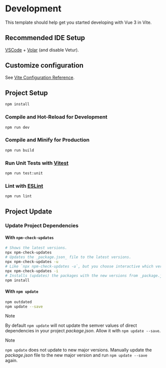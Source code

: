 # Development

This template should help get you started developing with Vue 3 in Vite.

## Recommended IDE Setup

[VSCode](https://code.visualstudio.com/) + [Volar](https://marketplace.visualstudio.com/items?itemName=Vue.volar) (and disable Vetur).

## Customize configuration

See [Vite Configuration Reference](https://vite.dev/config/).

## Project Setup

```sh
npm install
```

### Compile and Hot-Reload for Development

```sh
npm run dev
```

### Compile and Minify for Production

```sh
npm run build
```

### Run Unit Tests with [Vitest](https://vitest.dev/)

```sh
npm run test:unit
```

### Lint with [ESLint](https://eslint.org/)

```sh
npm run lint
```

## Project Update

### Update Project Dependencies

#### With `npm-check-updates`

```sh
# Shows the latest versions.
npx npm-check-updates
# Updates the _package.json_ file to the latest versions.
npx npm-check-updates -u
# Like `npx npm-check-updates -u`, but you choose interactive which versions to update.
npx npm-check-updates -i
# Installs (updates) the packages with the new versions from _package.json_.
npm install
```

#### With `npm update`

```sh
npm outdated
npm update --save
```

> [!NOTE]
> By default `npm update` will not update the semver values of
> direct dependencies in your project _package.json_.
> Allow it with `npm update --save`.

> [!NOTE]
> `npm update` does not update to new major versions.
> Manually update the _package.json_ file to the new major version and run
> `npm update --save` again.
